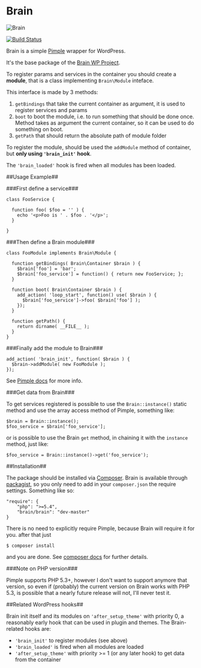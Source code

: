 Brain
=====

![Brain](https://googledrive.com/host/0Bxo4bHbWEkMscmJNYkx6YXctaWM/brain.png)

[![Build Status](https://api.travis-ci.org/Giuseppe-Mazzapica/Brain.svg)](https://travis-ci.org/Giuseppe-Mazzapica/Brain)


Brain is a simple [Pimple](http://pimple.sensiolabs.org/) wrapper for WordPress.

It's the base package of the [Brain WP Project](http://giuseppe-mazzapica.github.io/Brain).

To register params and services in the container you should create a **module**, that is a class implementing `Brain\Module` inteface.

This interface is made by 3 methods:

1. `getBindings` that take the current container as argument, it is used to register services and params
2. `boot` to boot the module, i.e. to run something that should be done once. Method takes as argument the current container, so it can be used to do something on boot.
2. `getPath` that should return the absolute path of module folder


To register the module, should be used the `addModule` method of container, but **only using `'brain_init'` hook**.

The `'brain_loaded'` hook is fired when all modules has been loaded.


##Usage Example##

###First define a service###

    class FooService {
    
      function foo( $foo = '' ) {
        echo '<p>Foo is ' . $foo . '</p>';
      }
      
    }

###Then define a Brain module###

    class FooModule implements Brain\Module {
	
      function getBindings( Brain\Container $brain ) {
        $brain['foo'] = 'bar';
        $brain['foo_service'] = function() { return new FooService; };
      }

      function boot( Brain\Container $brain ) {
        add_action( 'loop_start', function() use( $brain ) {
          $brain['foo_service']->foo( $brain['foo'] );
        });
      }
	  
      function getPath() {
        return dirname( __FILE__ );
      }
    }

###Finally add the module to Brain###

    add_action( 'brain_init', function( $brain ) {
      $brain->addModule( new FooModule );
    });
    
See [Pimple docs](http://pimple.sensiolabs.org/) for more info.
    
    
###Get data from Brain###

To get services registered is possible to use the `Brain::instance()` static method and use the array access method of Pimple, something like:

    $brain = Brain::instance();
    $foo_service = $brain['foo_service'];
    
or is possible to use the Brain `get` method, in chaining it with the `instance` method, just like:

    $foo_service = Brain::instance()->get('foo_service');
    

##Installation##

The package should be installed via [Composer](https://getcomposer.org/).
Brain is available through [packagist](https://packagist.org/), so you only need to add in your `composer.json` the require settings.
Something like so:

    "require": {
        "php": ">=5.4",
        "brain/brain": "dev-master"
    }
    
There is no need to explicitly require Pimple, because Brain will require it for you.
after that just

    $ composer install
    
and you are done. See [composer docs](https://getcomposer.org/doc/) for further details.


###Note on PHP version###

Pimple supports PHP 5.3+, however I don't want to support anymore that version, so even if (probably) the current version on Brain works with PHP 5.3, is possible that a nearly future release will not, I'll never test it.

##Related WordPress hooks##
    
Brain init itself and its modules on `'after_setup_theme'` with priority 0, a reasonably early hook that can be used in plugin and themes.
The Brain-related hooks are:

* `'brain_init'` to register modules (see above)
* `'brain_loaded'` is fired when all modules are loaded
* `'after_setup_theme'` with priority >= 1 (or any later hook) to get data from the container
	
